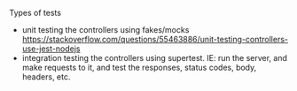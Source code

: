 
Types of tests

* unit testing the controllers using fakes/mocks https://stackoverflow.com/questions/55463886/unit-testing-controllers-use-jest-nodejs
* integration testing the controllers using supertest. IE: run the server, and make requests to it, and test the responses, status codes, body, headers, etc.